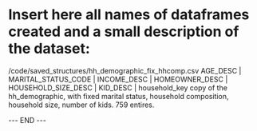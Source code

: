 # Insert here all names of dataframes created and a small description of the dataset: 
/code/saved_structures/hh_demographic_fix_hhcomp.csv
    AGE_DESC | MARITAL_STATUS_CODE | INCOME_DESC | HOMEOWNER_DESC | HOUSEHOLD_SIZE_DESC | KID_DESC | household_key
    copy of the hh_demographic, with fixed marital status, household composition, household size, number of kids.
    759 entires.


--- END ---
